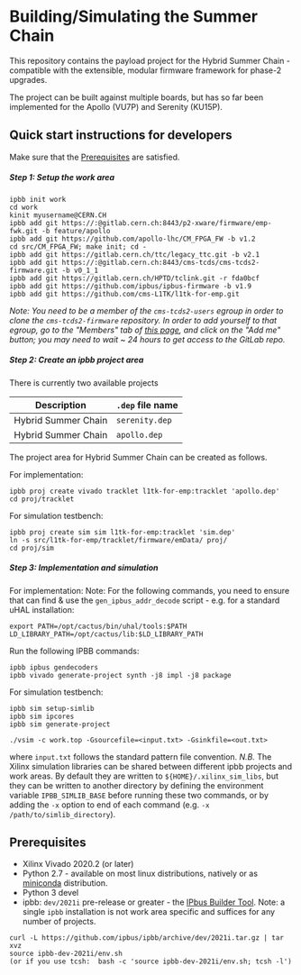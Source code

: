 # Building/Simulating the Summer Chain #

This repository contains the payload project for the Hybrid Summer Chain - compatible with the extensible, modular firmware framework for phase-2 upgrades.

The project can be built against multiple boards, but has so far been implemented for the Apollo (VU7P) and Serenity (KU15P).

## Quick start instructions for developers ##

Make sure that the [Prerequisites](#prerequisites) are satisfied.

##### Step 1: Setup the work area

```
ipbb init work
cd work
kinit myusername@CERN.CH
ipbb add git https://:@gitlab.cern.ch:8443/p2-xware/firmware/emp-fwk.git -b feature/apollo
ipbb add git https://github.com/apollo-lhc/CM_FPGA_FW -b v1.2
cd src/CM_FPGA_FW; make init; cd -
ipbb add git https://gitlab.cern.ch/ttc/legacy_ttc.git -b v2.1
ipbb add git https://:@gitlab.cern.ch:8443/cms-tcds/cms-tcds2-firmware.git -b v0_1_1
ipbb add git https://gitlab.cern.ch/HPTD/tclink.git -r fda0bcf
ipbb add git https://github.com/ipbus/ipbus-firmware -b v1.9
ipbb add git https://github.com/cms-L1TK/l1tk-for-emp.git
```

*Note: You need to be a member of the `cms-tcds2-users` egroup in order to clone the `cms-tcds2-firmware` repository. In order to add yourself to that egroup, go to the "Members" tab of [this page](https://e-groups.cern.ch/e-groups/Egroup.do?egroupId=10380295), and click on the "Add me" button; you may need to wait ~ 24 hours to get access to the GitLab repo.*

##### Step 2: Create an ipbb project area

There is currently two available projects

| Description                                              | `.dep` file name                  |
| -------------------------------------------------------- | --------------------------------- |
| Hybrid Summer Chain                                      | `serenity.dep`                    |
| Hybrid Summer Chain                                      | `apollo.dep`                      |

The project area for Hybrid Summer Chain can be created as follows.

For implementation:
```
ipbb proj create vivado tracklet l1tk-for-emp:tracklet 'apollo.dep'
cd proj/tracklet
```

For simulation testbench:
```
ipbb proj create sim sim l1tk-for-emp:tracklet 'sim.dep'
ln -s src/l1tk-for-emp/tracklet/firmware/emData/ proj/
cd proj/sim
```

##### Step 3: Implementation and simulation


For implementation:
Note: For the following commands, you need to ensure that can find & use the `gen_ipbus_addr_decode` script - e.g. for a standard uHAL installation:
```
export PATH=/opt/cactus/bin/uhal/tools:$PATH LD_LIBRARY_PATH=/opt/cactus/lib:$LD_LIBRARY_PATH
```
Run the following IPBB commands:
```
ipbb ipbus gendecoders
ipbb vivado generate-project synth -j8 impl -j8 package
```

For simulation testbench:
```
ipbb sim setup-simlib
ipbb sim ipcores
ipbb sim generate-project

./vsim -c work.top -Gsourcefile=<input.txt> -Gsinkfile=<out.txt> 
```
where `input.txt` follows the standard pattern file convention.
*N.B.* The Xilinx simulation libraries can be shared between different ipbb projects and work areas. By default they are written to `${HOME}/.xilinx_sim_libs`, but they can be written to another directory by defining the environment variable `IPBB_SIMLIB_BASE` before running these two commands, or by adding the `-x` option to end of each command (e.g. `-x /path/to/simlib_directory`).

## Prerequisites ##

 * Xilinx Vivado 2020.2 (or later)
 * Python 2.7 - available on most linux distributions, natively or as [miniconda](https://conda.io/miniconda.html) distribution.
 * Python 3 devel
 * ipbb: `dev/2021i` pre-release or greater - the [IPbus Builder Tool](https://github.com/ipbus/ipbb). Note: a single `ipbb` installation is not work area specific and suffices for any number of projects.
 
```
curl -L https://github.com/ipbus/ipbb/archive/dev/2021i.tar.gz | tar xvz
source ipbb-dev-2021i/env.sh
(or if you use tcsh:  bash -c 'source ipbb-dev-2021i/env.sh; tcsh -l')
```
